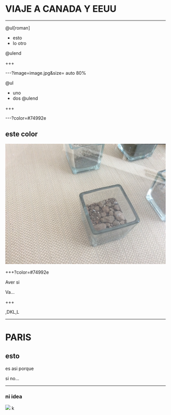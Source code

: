 # VIAJE A CANADA Y EEUU



---

@ul[roman]

- esto
- lo otro

@ulend

+++

---?image=image.jpg&size= auto 80%

@ul
- uno
- dos
@ulend

+++

---?color=#74992e

## este color

![](image.jpg)

+++?color=#74992e

Aver si

Va...

+++

,DKL,L

---
# PARIS

## esto

es asi porque

si  no...

---

### ni idea


![](https://img.swipeusercontent.com/400/o/xpBhrxBPphPl7pPNQnrHflpznLxkJ6Wksd50tC0DFRxZRC.jpg)
k
